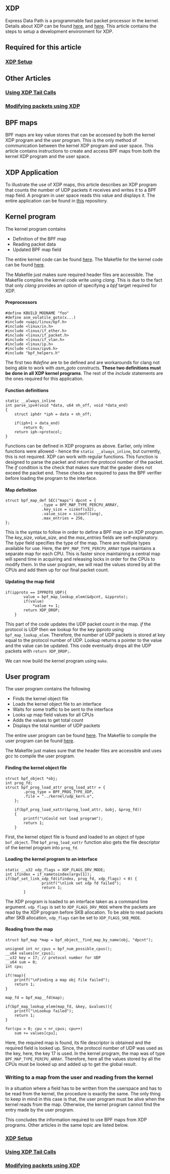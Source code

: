 ## XDP
Express Data Path is a programmable fast packet processor in the kernel. Details about XDP can be found [here](https://dl.acm.org/citation.cfm?id=3281443), and [here](https://developers.redhat.com/blog/2018/12/06/achieving-high-performance-low-latency-networking-with-xdp-part-1/). This article contains the steps to setup a development environment for XDP.

## Required for this article
### [XDP Setup](https://priyankaselvan.github.io/eXpress-Data-Path--Setup/)

## Other Articles
### [Using XDP Tail Calls]()
### [Modifying packets using XDP]()

## BPF maps
BPF maps are key value stores that can be accessed by both the kernel XDP program and the user program. This is the only method of communication between the kernel XDP program and user space. This article contains instructions to create and access BPF maps from both the kernel XDP program and the user space. 

## XDP Application
To illustrate the use of XDP maps, this article describes an XDP program that counts the number of UDP packets it receives and writes it to a BPF map field. A program in user space reads this value and displays it. The entire application can be found in [this](https://github.com/PriyankaSelvan/xdp-map-udp) repository.  

## Kernel program
The kernel program contains
- Definition of the BPF map
- Reading packet data
- Updated BPF map field

The entire kernel code can be found [here](https://github.com/PriyankaSelvan/xdp-map-udp/blob/master/kernel/udp_kern.c). 
The Makefile for the kernel code can be found [here](https://github.com/PriyankaSelvan/xdp-map-udp/blob/master/kernel/Makefile).

The Makefile just makes sure required header files are accessible. The Makefile compiles the kernel code write using _clang_. This is due to the fact that only _clang_ provides an option of specifying a _bpf_ target required for XDP. 

#### Preprocessors
```
#define KBUILD_MODNAME "foo"
#define asm_volatile_goto(x...)
#include <uapi/linux/bpf.h>
#include <linux/in.h>
#include <linux/if_ether.h>
#include <linux/if_packet.h>
#include <linux/if_vlan.h>
#include <linux/ip.h>
#include <linux/ipv6.h>
#include "bpf_helpers.h"
```
The first two _#define_ are to be defined and are workarounds for clang not being able to work with _asm_goto_ constructs. __These two definitions must be done in all XDP kernel programs__. The rest of the _include_ statements are the ones required for this application. 

#### Function definitions
```
static __always_inline
int parse_ipv4(void *data, u64 nh_off, void *data_end)
{
	struct iphdr *iph = data + nh_off;

	if(iph+1 > data_end)
		return 0;
	return iph->protocol;
}
```
Functions can be defined in XDP programs as above. Earlier, only inline functions were allowed - hence the `static __always_inline`, but currently, this is not required. XDP can work with regular functions. This function is designed to parse the packet and return the protocol number of the packet. The _if_ condition is the check that makes sure that the geader does not exceed the packet end. These checks are required to pass the BPF verifier before loading the program to the interface. 

#### Map definition
```
struct bpf_map_def SEC("maps") dpcnt = {
                .type = BPF_MAP_TYPE_PERCPU_ARRAY,
                .key_size = sizeof(u32),
                .value_size = sizeof(long),
                .max_entries = 256,
};
```
This is the syntax to follow in order to define a BPF map in an XDP program. The _key_size_, _value_size_, and the _max_entries_ fields are self-explanatory. The _type_ field specifies the type of the map. There are multiple types available for use. Here, the `BPF_MAP_TYPE_PERCPU_ARRAY` type maintains a separate map for each CPU. This is faster since maintaining a central map will spend time in acquiring and releasing locks in order for the CPUs to modify them. In the user program, we will read the values stored by all the CPUs and add them up for our final packet count. 

#### Updating the map field
```
if(ipproto == IPPROTO_UDP){
		value = bpf_map_lookup_elem(&dpcnt, &ipproto);
		if(value)
			*value += 1;
		return XDP_DROP;
	}
```
This part of the code updates the UDP packet count in the map. _if_ the protocol is UDP then we lookup for the key _ipproto_ using `bpf_map_lookup_elem`. Therefore, the number of UDP packets is stored at key equal to the protocol number of UDP. Lookup returns a pointer to the value and the value can be updated. This code eventually drops all the UDP packets with `return XDP_DROP;`. 

We can now build the kernel program using `make`. 

## User program
The user program contains the following
- Finds the kernel object file
- Loads the kernel object file to an interface
- Waits for some traffic to be sent to the interface
- Looks up map field values for all CPUs
- Adds the values to get total count
- Displays the total number of UDP packets

The entire user program can be found [here](https://github.com/PriyankaSelvan/xdp-map-udp/blob/master/user/udp_usr.c).
The Makefile to compile the user program can be found [here](https://github.com/PriyankaSelvan/xdp-map-udp/blob/master/user/Makefile). 

The Makefile just makes sure that the header files are accessible and uses _gcc_ to compile the user program. 

#### Finding the kernel object file
```
struct bpf_object *obj;
int prog_fd;
struct bpf_prog_load_attr prog_load_attr = {
		.prog_type = BPF_PROG_TYPE_XDP,
		.file = "../kernel/udp_kern.o",
	};

	if(bpf_prog_load_xattr(&prog_load_attr, &obj, &prog_fd))
	{
		printf("\nCould not load program");
		return 1;
	}
```
First, the kernel object file is found and loaded to an object of type `bof_object`. The `bpf_prog_load_xattr` function also gets the file descriptor of the kernel program into `prog_fd`. 

#### Loading the kernel program to an interface
```
static __u32 xdp_flags = XDP_FLAGS_DRV_MODE;
int ifindex = if_nametoindex(argv[1]);
if(bpf_set_link_xdp_fd(ifindex, prog_fd, xdp_flags) < 0) {
                printf("\nlink set xdp fd failed");
                return 1;
        }
```
The XDP program is loaded to an interface taken as a command line argument. `xdp_flags` is set to `XDP_FLAGS_DRV_MODE` where the packets are read by the XDP program before SKB allocation. To be able to read packets after SKB allocation, `xdp_flags` can be set to `XDP_FLAGS_SKB_MODE`. 

#### Reading from the map
```
struct bpf_map *map = bpf_object__find_map_by_name(obj, "dpcnt");
        
unsigned int nr_cpus = bpf_num_possible_cpus();
__u64 values[nr_cpus];
__u32 key = 17; // protocol number for UDP
__u64 sum = 0;
int cpu;

if(!map){
	printf("\nFinding a map obj file failed");
	return 1;
}

map_fd = bpf_map__fd(map);

if(bpf_map_lookup_elem(map_fd, &key, &values)){
	printf("\nLookup failed");
	return 1;
}
	
for(cpu = 0; cpu < nr_cpus; cpu++)
	sum += values[cpu];
```
Here, the required map is found, its file descriptor is obtained and the required field is looked up. Since, the protocol number of UDP was used as the key, here, the key 17 is used. In the kernel program, the map was of type `BPF_MAP_TYPE_PERCPU_ARRAY`. Therefore, here all the values stored by all the CPUs must be looked up and added up to get the global result. 

### Writing to a map from the user and reading from the kernel
In a situation where a field has to be written from the userspace and has to be read from the kernel, the procedure is exactly the same. The only thing to keep in mind in this case is that, the user program must be alive when the kernel reads from the map. Otherwise, the kernel program cannot find the entry made by the user program. 

This concludes the information required to use BPF maps from XDP programs. Other articles in the same topic are listed below. 


### [XDP Setup](https://priyankaselvan.github.io/eXpress-Data-Path--Setup/)
### [Using XDP Tail Calls]()
### [Modifying packets using XDP]()

